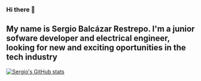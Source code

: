 ### Hi there 👋

## My name is Sergio Balcázar Restrepo. I'm a junior sofware developer and electrical engineer, looking for new and exciting oportunities in the tech industry

[![Sergio's GitHub stats](https://github-readme-stats.vercel.app/api?username=SergioBalca)](https://github.com/SergioBalca/github-readme-stats)
